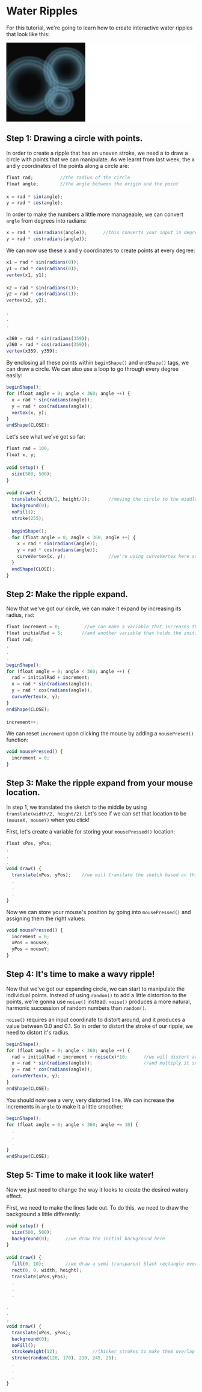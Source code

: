 # Water Ripples

For this tutorial, we're going to learn how to create interactive water ripples that look like this:

![ripple](ripples.png)


## Step 1: Drawing a circle with points.

In order to create a ripple that has an uneven stroke, we need a to draw a circle with points that we can manipulate. As we learnt from last week, the x and y coordinates of the points along a circle are:

```js
float rad;          //the radius of the circle
float angle;        //the angle between the origin and the point

x = rad * sin(angle);
y = rad * cos(angle);
```
In order to make the numbers a little more manageable, we can convert `angle` from degrees into radians:

```js
x = rad * sin(radians(angle));      //this converts your input in degrees into radians.
y = rad * cos(radians(angle));
```

We can now use these x and y coordinates to create points at every degree:

```js
x1 = rad * sin(radians(0));
y1 = rad * cos(radians(0));
vertex(x1, y1);

x2 = rad * sin(radians(1));
y2 = rad * cos(radians(1));
vertex(x2, y2);

.
.
.

x360 = rad * sin(radians(359));
y360 = rad * cos(radians(359));
vertex(x359, y359);
```

By enclosing all these points within `beginShape()` and `endShape()` tags, we can draw a circle. We can also use a loop to go through every degree easily:

```js
beginShape();
for (float angle = 0; angle < 360; angle ++) {
  x = rad * sin(radians(angle));
  y = rad * cos(radians(angle));
  vertex(x, y);
}
endShape(CLOSE);
```

Let's see what we've got so far:

```js
float rad = 100;
float x, y;

void setup() {
  size(500, 500);
}

void draw() {
  translate(width/2, height/2);       //moving the circle to the middle.
  background(0);
  noFill();
  stroke(255);

  beginShape();
  for (float angle = 0; angle < 360; angle ++) {
    x = rad * sin(radians(angle));
    y = rad * cos(radians(angle));
    curveVertex(x, y);                //we're using curveVertex here so that the circle is round!
  }  
  endShape(CLOSE);
}
```


## Step 2: Make the ripple expand.

Now that we've got our circle, we can make it expand by increasing its radius, `rad`:
```js
float increment = 0;         //we can make a variable that increases the radius
float initialRad = 5;       //and another variable that holds the initial value of the radius
float rad;
.
.
.
beginShape();
for (float angle = 0; angle < 360; angle ++) {
  rad = initialRad + increment;
  x = rad * sin(radians(angle));
  y = rad * cos(radians(angle));
  curveVertex(x, y);
}
endShape(CLOSE);

increment++;
```

We can reset `increment` upon clicking the mouse by adding a `mousePresed()` function:

```js
void mousePressed() {
  increment = 0;
}
```

## Step 3: Make the ripple expand from your mouse location.

In step 1, we translated the sketch to the middle by using `translate(width/2, height/2)`. Let's see if we can set that location to be `(mouseX, mouseY)` when you click!

First, let's create a variable for storing your `mousePressed()` location:

```js
float xPos, yPos;
.
.
.
void draw() {
  translate(xPos, yPos);    //we will translate the sketch based on this position
  .
  .
  .
}
```

Now we can store your mouse's position by going into `mousePressed()` and assigning them the right values:

```js
void mousePressed() {
  increment = 0;
  xPos = mouseX;
  yPos = mouseY;
}
```

## Step 4: It's time to make a wavy ripple!

Now that we've got our expanding circle, we can start to manipulate the individual points. Instead of using `random()` to add a little distortion to the points, we're gonna use `noise()` instead. `noise()` produces a more natural, harmonic succession of random numbers than `random()`.

`noise()` requires an input coordinate to distort around, and it produces a value between 0.0 and 0.1. So in order to distort the stroke of our ripple, we need to distort it's radius. 

```js
beginShape();
for (float angle = 0; angle < 360; angle ++) {   
  rad = initialRad + increment + noise(x)*10;      //we will distort around the x coordinate    
  x = rad * sin(radians(angle));                   //and multiply it so it's more obvious.    
  y = rad * cos(radians(angle));
  curveVertex(x, y);
}
endShape(CLOSE);
```

You should now see a very, very distorted line. We can increase the increments in `angle` to make it a little smoother:
```js
beginShape();
for (float angle = 0; angle < 360; angle += 10) {   
  .
  .
  .
}
endShape(CLOSE);
```

## Step 5: Time to make it look like water!

Now we just need to change the way it looks to create the desired watery effect. 

First, we need to make the lines fade out. To do this, we need to draw the background a little differently:

```js
void setup() {
  size(500, 500);
  background(0);      //we draw the initial background here
}

void draw() {
  fill(0, 10);        //we draw a semi transparent black rectangle every frame on draw.
  rect(0, 0, width, height);
  translate(xPos,yPos);
  .
  .
  .
```

```js
.
.
.
void draw() {
  translate(xPos, yPos);      
  background(0);
  noFill();
  strokeWeight(12);             //thicker strokes to make them overlap a little
  stroke(random(120, 170), 210, 245, 25);
  .
  .
  .
}
```

